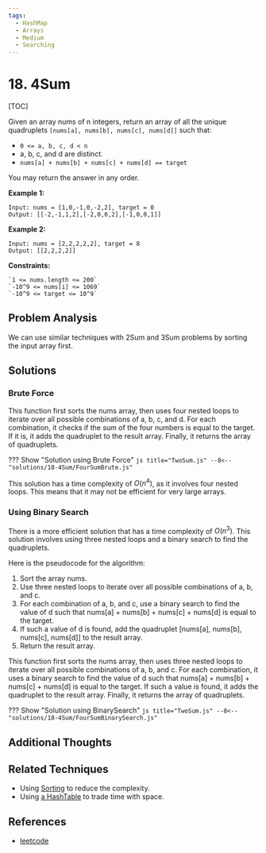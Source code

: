 ```yaml
---
tags:
  - HashMap
  - Arrays
  - Medium
  - Searching
---
```


# 18. 4Sum

[TOC]

Given an array nums of n integers, return an array of all the unique quadruplets `[nums[a], nums[b], nums[c], nums[d]]` such that:

- `0 <= a, b, c, d < n`
- a, b, c, and d are distinct.
- `nums[a] + nums[b] + nums[c] + nums[d] == target`

You may return the answer in any order.

**Example 1:**

```
Input: nums = [1,0,-1,0,-2,2], target = 0
Output: [[-2,-1,1,2],[-2,0,0,2],[-1,0,0,1]]
```

**Example 2:**

```
Input: nums = [2,2,2,2,2], target = 8
Output: [[2,2,2,2]]
```

**Constraints:**

```
`1 <= nums.length <= 200`
`-10^9 <= nums[i] <= 1069`
`-10^9 <= target <= 10^9`
```

## Problem Analysis

We can use similar techniques with 2Sum and 3Sum problems by sorting the input array first.

## Solutions

### Brute Force

This function first sorts the nums array, then uses four nested loops to iterate over all possible combinations of a, b, c, and d. For each combination, it checks if the sum of the four numbers is equal to the target. If it is, it adds the quadruplet to the result array. Finally, it returns the array of quadruplets.

??? Show "Solution using Brute Force"
`js title="TwoSum.js"
    --8<-- "solutions/18-4Sum/FourSumBrute.js"
    `

This solution has a time complexity of $O(n^4)$, as it involves four nested loops. This means that it may not be efficient for very large arrays.

### Using Binary Search

There is a more efficient solution that has a time complexity of $O(n^3)$. This solution involves using three nested loops and a binary search to find the quadruplets.

Here is the pseudocode for the algorithm:

1. Sort the array nums.
2. Use three nested loops to iterate over all possible combinations of a, b, and c.
3. For each combination of a, b, and c, use a binary search to find the value of d such that nums[a] + nums[b] + nums[c] + nums[d] is equal to the target.
4. If such a value of d is found, add the quadruplet [nums[a], nums[b], nums[c], nums[d]] to the result array.
5. Return the result array.

This function first sorts the nums array, then uses three nested loops to iterate over all possible combinations of a, b, and c. For each combination, it uses a binary search to find the value of d such that nums[a] + nums[b] + nums[c] + nums[d] is equal to the target. If such a value is found, it adds the quadruplet to the result array. Finally, it returns the array of quadruplets.

??? Show "Solution using BinarySearch"
`js title="TwoSum.js"
    --8<-- "solutions/18-4Sum/FourSumBinarySearch.js"
    `

## Additional Thoughts

## Related Techniques

- Using [Sorting](/techniques/#5-using-sorting-to-reduce-complexity) to reduce the complexity.
- Using [a HashTable](/techniques/#2-consider-trading-time-with-space) to trade time with space.

## References

- [leetcode](https://leetcode.com/problems/4sum/)
